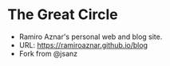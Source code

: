 # The Great Circle

* Ramiro Aznar's personal web and blog site.
* URL: https://ramiroaznar.github.io/blog
* Fork from @jsanz